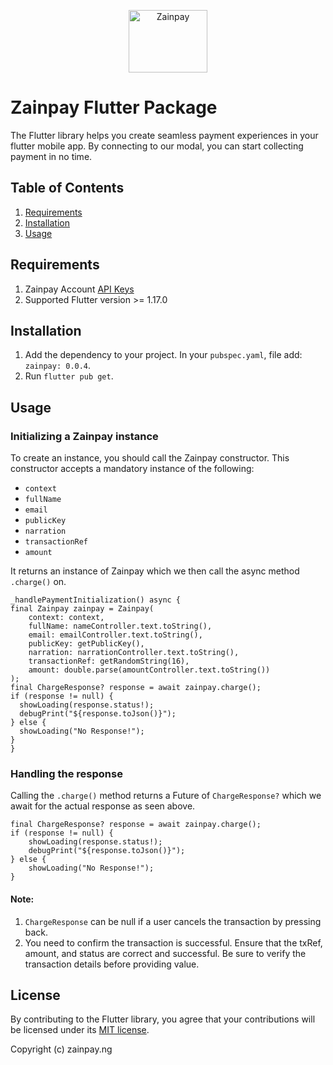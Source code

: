 <p align="center">  
   <img title="Zainpay" height="100" src="https://raw.githubusercontent.com/itcglobal/zainpay/main/zainpay.png" width="50%"/>
</p>  

# Zainpay Flutter Package

The Flutter library helps you create seamless payment experiences in your flutter mobile app.
By connecting to our modal, you can start collecting payment in no time.


## Table of Contents

1. [Requirements](#requirements)
2. [Installation](#installation)
3. [Usage](#usage)

## Requirements

1. Zainpay Account [API Keys](https://zainpay.ng)
2. Supported Flutter version >= 1.17.0


## Installation

1. Add the dependency to your project. In your `pubspec.yaml`, file add: `zainpay: 0.0.4`.
2. Run `flutter pub get`.

## Usage

### Initializing a Zainpay instance

To create an instance, you should call the Zainpay constructor. This constructor accepts a mandatory instance of the following:

-  `context`
-  `fullName`
-  `email`
-  `publicKey`
-  `narration`
-  `transactionRef`
-  `amount`

It returns an instance of Zainpay which we then call the async method `.charge()` on.

    _handlePaymentInitialization() async {
    final Zainpay zainpay = Zainpay(
        context: context,
        fullName: nameController.text.toString(),
        email: emailController.text.toString(),
        publicKey: getPublicKey(),
        narration: narrationController.text.toString(),
        transactionRef: getRandomString(16),
        amount: double.parse(amountController.text.toString())
    );
    final ChargeResponse? response = await zainpay.charge();
    if (response != null) {
      showLoading(response.status!);
      debugPrint("${response.toJson()}");
    } else {
      showLoading("No Response!");
    }
    }

### Handling the response

Calling the `.charge()` method returns a Future of `ChargeResponse?` which we await for the actual response as seen above.

    final ChargeResponse? response = await zainpay.charge();
    if (response != null) {
        showLoading(response.status!);
        debugPrint("${response.toJson()}");
    } else {
        showLoading("No Response!");
    }

#### Note:

1. `ChargeResponse` can be null if a user cancels the transaction by pressing back.
2. You need to confirm the transaction is successful. Ensure that the txRef, amount, and status are correct and successful. Be sure to verify the transaction details before providing value.

## License

By contributing to the Flutter library, you agree that your contributions will be licensed under its [MIT license](/LICENSE).

Copyright (c) zainpay.ng
